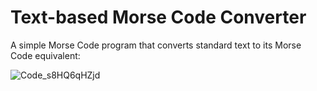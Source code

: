 # Text-based Morse Code Converter

A simple Morse Code program that converts standard text to its Morse Code equivalent:

![Code_s8HQ6qHZjd](https://github.com/user-attachments/assets/e30218a5-2f45-490c-919b-0ea5c3c5cccf)
